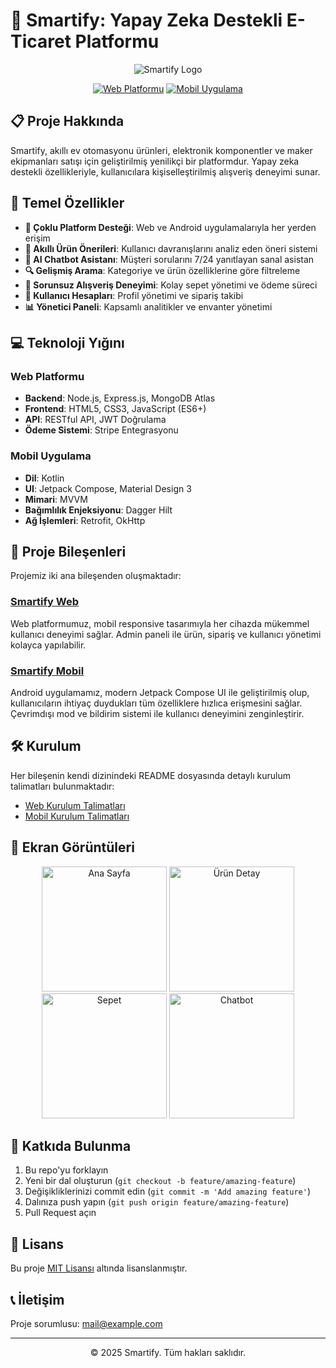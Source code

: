 # 🚀 Smartify: Yapay Zeka Destekli E-Ticaret Platformu

<div align="center">
  
![Smartify Logo](https://via.placeholder.com/300x100?text=Smartify)

[![Web Platformu](https://img.shields.io/badge/Web-Platformu-blue.svg)](Smartify_Web)
[![Mobil Uygulama](https://img.shields.io/badge/Mobil-Uygulama-green.svg)](Smartify_Mobil)

</div>

## 📋 Proje Hakkında

Smartify, akıllı ev otomasyonu ürünleri, elektronik komponentler ve maker ekipmanları satışı için geliştirilmiş yenilikçi bir platformdur. Yapay zeka destekli özellikleriyle, kullanıcılara kişiselleştirilmiş alışveriş deneyimi sunar.

## 🌟 Temel Özellikler

- **📱 Çoklu Platform Desteği**: Web ve Android uygulamalarıyla her yerden erişim
- **🤖 Akıllı Ürün Önerileri**: Kullanıcı davranışlarını analiz eden öneri sistemi
- **💬 AI Chatbot Asistanı**: Müşteri sorularını 7/24 yanıtlayan sanal asistan
- **🔍 Gelişmiş Arama**: Kategoriye ve ürün özelliklerine göre filtreleme
- **🛒 Sorunsuz Alışveriş Deneyimi**: Kolay sepet yönetimi ve ödeme süreci
- **👤 Kullanıcı Hesapları**: Profil yönetimi ve sipariş takibi
- **📊 Yönetici Paneli**: Kapsamlı analitikler ve envanter yönetimi

## 💻 Teknoloji Yığını

### Web Platformu
- **Backend**: Node.js, Express.js, MongoDB Atlas
- **Frontend**: HTML5, CSS3, JavaScript (ES6+)
- **API**: RESTful API, JWT Doğrulama
- **Ödeme Sistemi**: Stripe Entegrasyonu

### Mobil Uygulama
- **Dil**: Kotlin
- **UI**: Jetpack Compose, Material Design 3
- **Mimari**: MVVM
- **Bağımlılık Enjeksiyonu**: Dagger Hilt
- **Ağ İşlemleri**: Retrofit, OkHttp

## 🔗 Proje Bileşenleri

Projemiz iki ana bileşenden oluşmaktadır:

### [Smartify Web](./Smartify_Web/)

Web platformumuz, mobil responsive tasarımıyla her cihazda mükemmel kullanıcı deneyimi sağlar. Admin paneli ile ürün, sipariş ve kullanıcı yönetimi kolayca yapılabilir.

### [Smartify Mobil](./Smartify_Mobil/)

Android uygulamamız, modern Jetpack Compose UI ile geliştirilmiş olup, kullanıcıların ihtiyaç duydukları tüm özelliklere hızlıca erişmesini sağlar. Çevrimdışı mod ve bildirim sistemi ile kullanıcı deneyimini zenginleştirir.

## 🛠️ Kurulum

Her bileşenin kendi dizinindeki README dosyasında detaylı kurulum talimatları bulunmaktadır:

- [Web Kurulum Talimatları](./Smartify_Web/README.md)
- [Mobil Kurulum Talimatları](./Smartify_Mobil/README.md)

## 📱 Ekran Görüntüleri

<div align="center">
  <img src="https://via.placeholder.com/200x400?text=Ana+Sayfa" width="200" alt="Ana Sayfa">
  <img src="https://via.placeholder.com/200x400?text=Ürün+Detay" width="200" alt="Ürün Detay">
  <img src="https://via.placeholder.com/200x400?text=Sepet" width="200" alt="Sepet">
  <img src="https://via.placeholder.com/200x400?text=Chatbot" width="200" alt="Chatbot">
</div>

## 🤝 Katkıda Bulunma

1. Bu repo'yu forklayın
2. Yeni bir dal oluşturun (`git checkout -b feature/amazing-feature`)
3. Değişikliklerinizi commit edin (`git commit -m 'Add amazing feature'`)
4. Dalınıza push yapın (`git push origin feature/amazing-feature`)
5. Pull Request açın

## 📄 Lisans

Bu proje [MIT Lisansı](LICENSE) altında lisanslanmıştır.

## 📞 İletişim

Proje sorumlusu: [mail@example.com](mailto:emirgdogduu@gmail.com)

---

<div align="center">
  <p>© 2025 Smartify. Tüm hakları saklıdır.</p>
</div>
